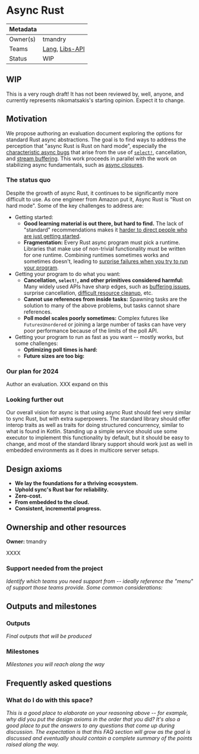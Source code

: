 # Async Rust

| Metadata |                    |
| -------- | ------------------ |
| Owner(s) | tmandry            |
| Teams    | [Lang], [Libs-API] |
| Status   | WIP                |

[Lang]: https://www.rust-lang.org/governance/teams/lang
[Libs-API]: https://www.rust-lang.org/governance/teams/library#team-libs-api

## WIP

This is a very rough draft! It has not been reviewed by, well, anyone, and currently represents nikomatsakis's starting opinion. Expect it to change.

## Motivation

We propose authoring an evaluation document exploring the options for standard Rust async abstractions. The goal is to find ways to address the perception that "async Rust is Rust on hard mode", especially the [characteristic async bugs][reliability] that arise from the use of [`select!`][select], cancellation, and [stream buffering][buffering]. This work proceeds in parallel with the work on stabilizing async fundamentals, such as [async closures](./async_closures.md).

[reliability]: https://tmandry.gitlab.io/blog/posts/making-async-reliable/
[select]: https://rust-lang.github.io/wg-async/vision/submitted_stories/status_quo/barbara_gets_burned_by_select.html
[buffering]: https://rust-lang.github.io/wg-async/vision/submitted_stories/status_quo/barbara_battles_buffered_streams.html

### The status quo

Despite the growth of async Rust, it continues to be significantly more difficult to use. As one engineer from Amazon put it, Async Rust is "Rust on hard mode". Some of the key challenges to address are:

- Getting started:
    - **Good learning material is out there, but hard to find.** The lack of "standard" recommendations makes it [harder to direct people who are just getting started](https://rust-lang.github.io/wg-async/vision/submitted_stories/status_quo/niklaus_wants_to_share_knowledge.html).
    - **Fragmentation:** Every Rust async program must pick a runtime. Libraries that make use of non-trivial functionality must be written for one runtime. Combining runtimes sometimes works and sometimes doesn't, leading to [surprise failures when you try to run your program](https://rust-lang.github.io/wg-async/vision/submitted_stories/status_quo/alan_started_trusting_the_rust_compiler_but_then_async.html).
- Getting your program to do what you want:
    - **Cancellation, `select!`, and other primitives considered harmful:** Many widely used APIs have sharp edges, such as [buffering issues](https://rust-lang.github.io/wg-async/vision/submitted_stories/status_quo/barbara_battles_buffered_streams.html), surprise cancellation, [difficult resource cleanup](https://rust-lang.github.io/wg-async/vision/submitted_stories/status_quo/alan_finds_database_drops_hard.html), etc.
    - **Cannot use references from inside tasks:** Spawning tasks are the solution to many of the above problems, but tasks cannot share references.
    - **Poll model scales poorly sometimes:** Complex futures like `FuturesUnordered` or joining a large number of tasks can have very poor performance because of the limits of the poll API.
- Getting your program to run as fast as you want -- mostly works, but some challenges:
    - **Optimizing poll times is hard:**
    - **Future sizes are too big:**

### Our plan for 2024

Author an evaluation. XXX expand on this

### Looking further out

Our overall vision for async is that using async Rust should feel very similar to sync Rust, but with extra superpowers. The standard library should offer interop traits as well as traits for doing structured concurrency, similar to what is found in Kotlin. Standing up a simple service should use some executor to implement this functionality by default, but it should be easy to change, and most of the standard library support should work just as well in embedded environments as it does in multicore server setups.

## Design axioms

* **We lay the foundations for a thriving ecosystem.**
* **Uphold sync's Rust bar for reliability.**
* **Zero-cost.**
* **From embedded to the cloud.**
* **Consistent, incremental progress.**

## Ownership and other resources

**Owner:** tmandry

XXXX

### Support needed from the project

_Identify which teams you need support from -- ideally reference the "menu" of support those teams provide. Some common considerations:_

## Outputs and milestones

### Outputs

_Final outputs that will be produced_

### Milestones

_Milestones you will reach along the way_

## Frequently asked questions

### What do I do with this space?

_This is a good place to elaborate on your reasoning above -- for example, why did you put the design axioms in the order that you did? It's also a good place to put the answers to any questions that come up during discussion. The expectation is that this FAQ section will grow as the goal is discussed and eventually should contain a complete summary of the points raised along the way._
